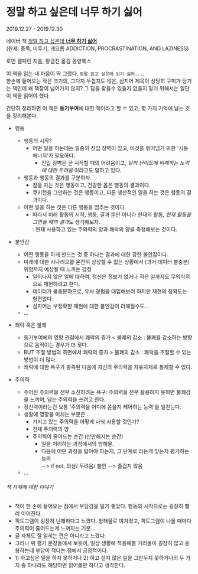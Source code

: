 # 정말 하고 싶은데 너무 하기 싫어

2019.12.27 - 2019.12.30

네이버 책 [정말 하고 싶은데 **너무 하기 싫어**](https://book.naver.com/bookdb/book_detail.nhn?bid=14457868) <br>
(원제: 중독, 미루기, 게으름 ADDICTION, PROCRASTINATION, AND LAZINESS)

로먼 겔페린 지음, 황금진 옮김
동양북스


이 책을 읽는 내 마음이 딱 그랬다. ```정말 읽고 싶은데 읽기 싫어...```. <br>
한손에 들어오는 작은 크기의, 그다지 두껍지도 않은, 심지어 제목이 상당히 구미가 당기는 책인데 왜 책장이 넘어가지 않지?
그 답을 찾을수 있을지 없을지 알기 위해서는 일단 이 책을 읽어야 했다. 

간단히 정리하면 이 책은 **동기부여**에 대한 책이라고 할 수 있고, 몇 가지 기억에 남는 것을 정리해본다.

- 행동
    - 행동의 시작?
        - 어떤 일을 하는데는 일종의 진입 장벽이 있고, 이것을 뛰어넘기 위한 '시동 에너지'가 필요하다.
            - 진입 장벽은 곧 시작할 때의 어려움이고, *일의 난이도에 비례하는 노력에 대한 두려움* 이라고도 말하고 있다.
    - 행동과 행동의 결과를 구분하자. 
        - 잠을 자는 것은 행동이고, 건강한 몸은 행동의 결과이다. 
        - 쿠키런을 그만하는 것은 행동이고, 다른 생산적인 일을 하는 것은 행동의 결과이다. 
    - 어떤 일을 하는 것은 다른 행동을 멈추는 것이다. 
        - 따라서 미래 활동의 시작, 행동, 결과 뿐만 아니라 현재의 활동, *현재 활동을 그만둘 때의 결과*도 생각해보자. <br>
          : 현재 사용하고 있는 주의력의 양과 쾌락의 양을 측정해보는 것이다.

- 불안감
    - 어떤 행동을 하게 만드는 것 중 하나는 결과에 대한 강한 불안감이다.
    - 미래에 대한 시나리오를 온전히 상상할 수 없는 상황에서 (과거 데이터 불충분) 위험까지 예상될 때 느끼는 감정
        - 일어나지 않은 일에 대하여, 정신은 정보가 없거나 적은 일까지도 무의식적으로 재현하려고 한다. 
        - 데이터가 불충분하므로, 유사 경험을 대입해보려 하지만 재현의 정확도는 형편없다.
        - 심지어는 부정확한 재현에 대한 불안감이 더해질수도...
    - ... 
    

- 쾌락 혹은 불쾌
    - 동기부여에의 영향 관점에서 쾌락의 증가 < 불쾌의 감소 : 불쾌를 감소하는 방향으로 움직이는 경우가 더 잦다.
    - BUT 조절 방법의 측면에서 쾌락의 증가 > 불쾌의 감소 : 쾌락을 조절할 수 있는 방법이 더 많다. 
    - 쾌락에 대한 욕구가 충족된 다음에 자신의 주의력을 자유자재로 통제할 수 있다.

- 주의력
    - 주어진 주의력을 전부 소진하려는 욕구: 주의력을 전부 활용하지 못하면 불쾌감을 느끼며, 남는 주의력을 쓰려고 한다. 
    - 정신력이라는건 보통 '주의력을 어디에 쏟을지 제어하는 능력'을 일컫는다. 
    - 생활에 영향을 미치는 부분은...
        - 가지고 있는 주의력을 어떻게 나눠 사용할 것인가?
        - 전체 주의력의 양
        - 주의력이 줄어드는 순간 (산만해지는 순간)
            - 일을 처리하는 과정에서의 방해물.
            - 다음에 어떤 과정을 밟아야 하는지, 그 단계로 라는게 맞는지 평가하는 능력 <br>
              --> if not, 의심/ 두려움/ 불안 --> 즐겁지 않음       
     - ...




###### 책 자체에 대한 이야기
- 책이 한 손에 들어오는 점에서 부담감을 덜기 좋았다. 행동의 시작으로는 굉장히 빨리 이어진다.
- 픽토그램이 굉장히 난해하다고 느꼈다. 방해물로 여겨졌고, 픽토그램이 나올 때마다 주의력이 줄어드는게 느껴지는 기분...
- 글 자체도 잘 읽히는 편은 아니라고 느꼈다.
- 그러나 위 평가 문장들에서 보듯이, 일상 생활에 적용해볼 거리들이 굉장히 많고 응용하는데 부담이 적다는 점에서 긍정적이다.
- 1\) 하고싶은 일을 하지 못하거나 2) 하고 싶지 않은 일을 그만두지 못하거나의 두 가지 중 하나라도 해당하면 읽어볼만 하다고 생각한다. 

